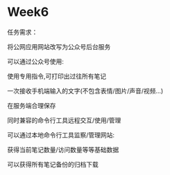# Week6

任务需求：

将公网应用网站改写为公众号后台服务

可以通过公众号使用:

使用专用指令,可打印出过往所有笔记

一次接收手机端输入的文字(不包含表情/图片/声音/视频...)

在服务端合理保存

同时兼容的命令行工具远程交互/使用/管理

可以通过本地命令行工具监察/管理网站:

获得当前笔记数量/访问数量等等基础数据

可以获得所有笔记备份的归档下载